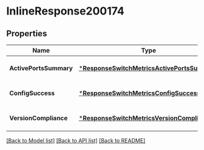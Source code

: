 # InlineResponse200174

## Properties
Name | Type | Description | Notes
------------ | ------------- | ------------- | -------------
**ActivePortsSummary** | [***ResponseSwitchMetricsActivePortsSummary**](response_switch_metrics_active_ports_summary.md) |  | [optional] [default to null]
**ConfigSuccess** | [***ResponseSwitchMetricsConfigSuccess**](response_switch_metrics_config_success.md) |  | [optional] [default to null]
**VersionCompliance** | [***ResponseSwitchMetricsVersionCompliance**](response_switch_metrics_version_compliance.md) |  | [optional] [default to null]

[[Back to Model list]](../README.md#documentation-for-models) [[Back to API list]](../README.md#documentation-for-api-endpoints) [[Back to README]](../README.md)

